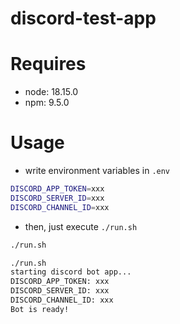 # discord-test-app

# Requires

- node: 18.15.0
- npm: 9.5.0

# Usage

- write environment variables in `.env`

```bash
DISCORD_APP_TOKEN=xxx
DISCORD_SERVER_ID=xxx
DISCORD_CHANNEL_ID=xxx
```

- then, just execute `./run.sh`

```bash
./run.sh
```

```bash
./run.sh
starting discord bot app...
DISCORD_APP_TOKEN: xxx
DISCORD_SERVER_ID: xxx
DISCORD_CHANNEL_ID: xxx
Bot is ready!
```